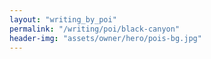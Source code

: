```yaml
---
layout: "writing_by_poi"
permalink: "/writing/poi/black-canyon"
header-img: "assets/owner/hero/pois-bg.jpg"
---
```

